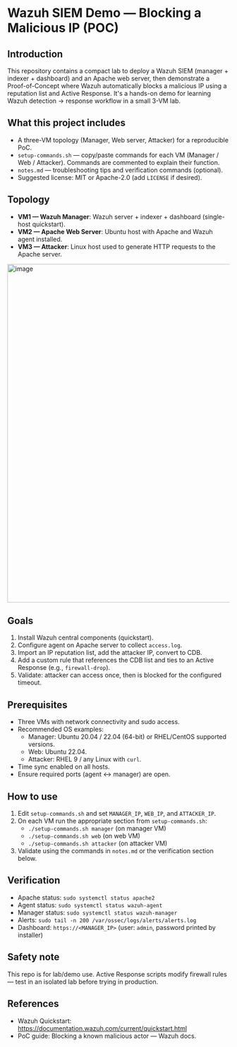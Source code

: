 # Wazuh SIEM Demo — Blocking a Malicious IP (POC)

## Introduction
This repository contains a compact lab to deploy a Wazuh SIEM (manager + indexer + dashboard) and an Apache web server, then demonstrate a Proof-of-Concept where Wazuh automatically blocks a malicious IP using a reputation list and Active Response. It's a hands-on demo for learning Wazuh detection → response workflow in a small 3-VM lab.

## What this project includes
- A three-VM topology (Manager, Web server, Attacker) for a reproducible PoC.
- `setup-commands.sh` — copy/paste commands for each VM (Manager / Web / Attacker). Commands are commented to explain their function.
- `notes.md` — troubleshooting tips and verification commands (optional).
- Suggested license: MIT or Apache-2.0 (add `LICENSE` if desired).

## Topology
- **VM1 — Wazuh Manager**: Wazuh server + indexer + dashboard (single-host quickstart).  
- **VM2 — Apache Web Server**: Ubuntu host with Apache and Wazuh agent installed.  
- **VM3 — Attacker**: Linux host used to generate HTTP requests to the Apache server.

<img width="1400" height="768" alt="image" src="https://github.com/user-attachments/assets/041bbdcd-7e89-44c9-9b19-ff56c670d3f8" />


## Goals
1. Install Wazuh central components (quickstart).  
2. Configure agent on Apache server to collect `access.log`.  
3. Import an IP reputation list, add the attacker IP, convert to CDB.  
4. Add a custom rule that references the CDB list and ties to an Active Response (e.g., `firewall-drop`).  
5. Validate: attacker can access once, then is blocked for the configured timeout.

## Prerequisites
- Three VMs with network connectivity and sudo access.  
- Recommended OS examples:
  - Manager: Ubuntu 20.04 / 22.04 (64-bit) or RHEL/CentOS supported versions.
  - Web: Ubuntu 22.04.
  - Attacker: RHEL 9 / any Linux with `curl`.
- Time sync enabled on all hosts.  
- Ensure required ports (agent ↔ manager) are open.

## How to use
1. Edit `setup-commands.sh` and set `MANAGER_IP`, `WEB_IP`, and `ATTACKER_IP`.  
2. On each VM run the appropriate section from `setup-commands.sh`:
   - `./setup-commands.sh manager` (on manager VM)
   - `./setup-commands.sh web` (on web VM)
   - `./setup-commands.sh attacker` (on attacker VM)
3. Validate using the commands in `notes.md` or the verification section below.

## Verification
- Apache status: `sudo systemctl status apache2`  
- Agent status: `sudo systemctl status wazuh-agent`  
- Manager status: `sudo systemctl status wazuh-manager`  
- Alerts: `sudo tail -n 200 /var/ossec/logs/alerts/alerts.log`  
- Dashboard: `https://<MANAGER_IP>` (user: `admin`, password printed by installer)

## Safety note
This repo is for lab/demo use. Active Response scripts modify firewall rules — test in an isolated lab before trying in production.

## References
- Wazuh Quickstart: https://documentation.wazuh.com/current/quickstart.html  
- PoC guide: Blocking a known malicious actor — Wazuh docs.
